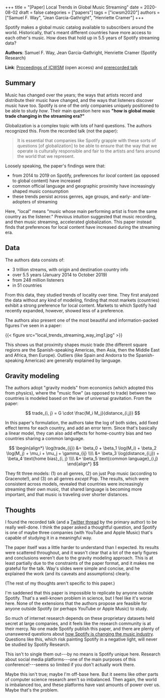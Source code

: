+++
title = "[Paper] Local Trends in Global Music Streaming"
date = 2020-08-02
draft = false
categories = ["papers"]
tags = ["icwsm2020"]
authors = ["Samuel F. Way", "Jean Garcia-Gathright", "Henriette Cramer"]
+++

Spotify makes a global music catalog available to subscribers around the world. Historically, that's meant different countries have more access to each other's music. How does that hold up in 5.5 years of Spotify streaming data?

<!--more-->

**Authors**: Samuel F. Way, Jean Garcia-Gathright, Henriette Cramer (Spotify Research)
    
**Link**: [Proceedings of ICWSM](https://aaai.org/ojs/index.php/ICWSM/article/view/7336) (open access) and [prerecorded talk](https://www.youtube.com/watch?v=9v4AfX2IVdY&)


## Summary
Music has changed over the years; the ways that artists record and distribute their music have changed, and the ways that listeners discover music have too. Spotify is one of the only companies uniquely positioned to be able to study *how*. Their main question here was **"how is global music trade changing in the streaming era?"**

Globalization is a complex topic with lots of hard questions. The authors recognized this. From the recorded talk (not the paper):

> It is essential that companies like Spotify grapple with these sorts of questions [of globalization] to be able to ensure that the way that we operate is culturally responsible and fair to the artists and fans around the world that we represent. 

Loosely speaking, the paper's findings were that:
 * from 2014 to 2019 on Spotify, preferences for *local* content (as opposed to global content) have increased
 * common official language and geographic proximity have increasingly shaped music consumption
 * these trends persist across genres, age groups, and early- and late-adopters of streaming

Here, "local" means "music whose main performing artist is from the same country as the listener." Previous intuition suggested that music recording, and then music streaming, accelerated globalization. This paper instead finds that preferences for local content have increased during the streaming era.


## Data
The authors data consists of:
 * 3 trillion streams, with origin and destination country info
 * over 5.5 years (January 2014 to October 2019)
 * from 248 million listeners
 * in 51 countries

From this data, they studied trends of locality over time. They first analyzed the data without any kind of modeling, finding that most markets (countries) exhibit a strong preference for local content. Markets to which Spotify had recently expanded, however, showed less of a preference.

The authors also present one of the most beautiful and information-packed figures I've seen in a paper:

{{< figure src="local_trends_streaming_way_img1.jpg" >}}

This shows us that proximity shapes music trade (the different square regions are the Spanish-speaking Americas, then Asia, then the Middle East and Africa, then Europe). Outliers (like Spain and Andorra to the Spanish-speaking Americas) are generally explained by language.


## Gravity modeling
The authors adopt "gravity models" from economics (which adopted this from physics), where the "music flow" (as opposed to trade) between two countries is modeled based on the law of universal gravitation. From the paper:

$$
trade_{i, j} = G \cdot \frac{M_i M_j}{distance_{i,j}}
$$

In this paper's formulation, the authors take the log of both sides, add fixed effect terms for each country, and add an error term. Since that's basically a linear model, they can also add effects for home-country bias and two countries sharing a common language.

$$
\begin{align*}
\log(trade_{ij}) &= \beta_0 + \beta_1 \log(M_i) + \beta_2 \log(M_j) + \mu_i + \mu_j + \gamma_{ij} \\\\
&+ \beta_3 \log(distance_{i,j}) + \beta_4 \text{home bias}_{i, j}  \\\\
&+ \beta_5 \text{common language}_{i,j}
\end{align*}
$$

They fit three models: (1) on all genres, (2) on just Pop music (according to Gracenote!), and (3) on all genres *except* Pop. The results, which were consistent across models, revealed that countries were increasingly streaming their own music, that shared language is becoming more important, and that music is traveling over shorter distances.


## Thoughts
I found the recorded talk (and a [Twitter thread](https://twitter.com/samfway/status/1270461128716349440) by the primary author) to be really well-done. I think the paper asked a thoughtful question, and Spotify is one of maybe three companies (with YouTube and Apple Music) that's capable of studying it in a meaningful way.

The paper itself was a little harder to understand than I expected. Its results were scattered throughout, and it wasn't clear that a lot of the early figures and conclusions weren't due to the gravity modeling approach. This is at least partially due to the constraints of the paper format, and it makes me grateful for the talk. Way's slides were simple and concise, and he explained the work (and its caveats and assumptions) clearly.

(The rest of my thoughts aren't specific to this paper.)

I'm saddened that this paper is impossible to replicate by anyone outside Spotify. That's a well-known problem in science, but I feel like it's worse here. None of the extensions that the authors propose are feasible for anyone outside Spotify (or perhaps YouTube or Apple Music) to study. 

So much of internet research depends on these proprietary datasets held secret at large companies, and it feels like the research community is at their mercy. No one made Spotify publish this paper, and there are plenty of unanswered questions about [how Spotify is changing the music industry](https://musically.com/2020/07/30/spotify-ceo-talks-covid-19-artist-incomes-and-podcasting-interview/). Questions like this, which risk painting Spotify in a negative light, will never be studied by Spotify Research.

This isn't to single them out---by no means is Spotify unique here. Research about social media platforms---one of the main purposes of this conference!---seems so limited if you don't actually work there.

Maybe this isn't true; maybe I'm off-base here. But it seems like other parts of computer science research aren't so imbalanced. Then again, the world is imbalanced too, and these platforms have vast amounts of power over us. Maybe that's the problem.
